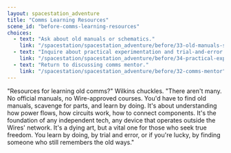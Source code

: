 ```yaml
---
layout: spacestation_adventure
title: "Comms Learning Resources"
scene_id: "before-comms-learning-resources"
choices:
  - text: "Ask about old manuals or schematics."
    link: "/spacestation/spacestation_adventure/before/33-old-manuals-schematics"
  - text: "Inquire about practical experimentation and trial-and-error."
    link: "/spacestation/spacestation_adventure/before/34-practical-experimentation"
  - text: "Return to discussing comms mentor."
    link: "/spacestation/spacestation_adventure/before/32-comms-mentor"
---
```


"Resources for learning old comms?" Wilkins chuckles. "There aren't many. No official manuals, no Wire-approved courses. You'd have to find old manuals, scavenge for parts, and learn by doing. It's about understanding how power flows, how circuits work, how to connect components. It's the foundation of any independent tech, any device that operates outside the Wires' network. It's a dying art, but a vital one for those who seek true freedom. You learn by doing, by trial and error, or if you're lucky, by finding someone who still remembers the old ways."
